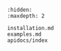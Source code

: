 
```{include} ../../README.md
```

```{toctree}
:hidden:
:maxdepth: 2

installation.md
examples.md
apidocs/index
```
 

